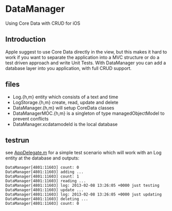 DataManager
===========

Using Core Data with CRUD for iOS

Introduction
------------

Apple suggest to use Core Data directly in the view, but this makes it hard to work if you want to separate the application into a MVC structure or do a test driven approach and write Unit Tests. With DataManager you can add a database layer into you application, with full CRUD support.

files
-----
- Log.{h,m} entity which consists of a text and time
- LogStorage.{h,m} create, read, update and delete
- DataManager.{h,m} will setup CoreData classes
- DataManagerMOC.{h,m} is a singleton of type managedObjectModel to prevent conflicts
- DataManager.xcdatamodeld is the local database


testrun
-------

see [AppDelegate.m](https://github.com/andpei/DataManager/blob/master/DataManager/AppDelegate.m#L28) for a simple test scenario which will work with an Log entity at the database and outputs:

```
DataManager[4801:11603] count: 0
DataManager[4801:11603] adding ...
DataManager[4801:11603] count: 1
DataManager[4801:11603] reading ...
DataManager[4801:11603] log: 2013-02-08 13:26:05 +0000 just testing
DataManager[4801:11603] update ...
DataManager[4801:11603] log: 2013-02-08 13:26:05 +0000 just updating
DataManager[4801:11603] deleting ...
DataManager[4801:11603] count: 0
```

